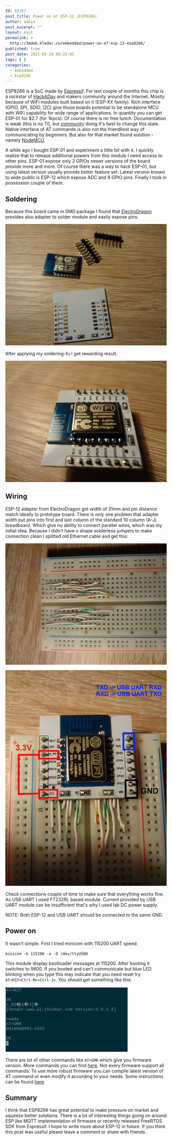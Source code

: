 ```yaml
---
ID: 62357
post_title: Power on of ESP-12 (ESP8266)
author: admin
post_excerpt: ""
layout: post
permalink: >
  http://3mdeb.kleder.co/embedded/power-on-of-esp-12-esp8266/
published: true
post_date: 2015-01-24 00:25:05
tags: [ ]
categories:
  - Embedded
  - Esp8266
---
```

ESP8266 is a SoC made by [Espressif][1]. For last couple of months this chip is a rockstar of [HackADay][2] and makers community around the Internet. Mostly because of WiFi modules built based on it (ESP-XX family). Rich interface (GPIO, SPI, SDIO, I2C) give those boards potential to be standalone MCU with WiFi capability for wide range of applications. In quantity you can get ESP-01 for $2.7 (for 1kpcs). Of course there is no free lunch. Documentation is weak (this is no TI), but [community][3] doing it's best to change this state. Native interface of AT commands is also not the friendliest way of communicating by beginners. But also for that market found solution - namely [NodeMCU][4].

A while ago I bought ESP-01 and experiment a little bit with it. I quickly realize that to release additional powers from this module I need access to other pins. ESP-01 expose only 2 GPIOs newer versions of the board provide more and more. Of course there was a way to hack ESP-01, but using latest version usually provide better feature set. Latest version known to wide public is ESP-12 which expose ADC and 9 GPIO pins. Finally I took in possession couple of them.

## Soldering

Because this board came in SMD package I found that [ElectroDragon][5] provides also adapter to solder module and easily expose pins.

<a class="fancybox" rel="group" href="/assets/images/esp-12-adapter.jpg"><img src="/assets/images/esp-12-adapter.jpg" alt="" /></a>

After applying my soldering-fu I get rewarding result.

<a class="fancybox" rel="group" href="/assets/images/esp-12-soldered.jpg"><img src="/assets/images/esp-12-soldered.jpg" alt="" /></a>

## Wiring

ESP-12 adapter from ElectroDragon got width of 31mm and pin distance match ideally to prototype board. There is only one problem that adapter width put pins into first and last column of the standard 10 column (A-J) breadboard. Which give no ability to connect parallel wires, which was my initial idea. Because I didn't have u shape solderless jumpers to make connection clean I splitted old Ethernet cable and get this:

<a class="fancybox" rel="group" href="/assets/images/u-shape-jumpers.jpg"><img src="/assets/images/u-shape-jumpers.jpg" alt="" /></a>

<a class="fancybox" rel="group" href="/assets/images/esp-12-breadboard.jpg"><img src="/assets/images/esp-12-breadboard.jpg" alt="" /></a>

Check connections couple of time to make sure that everything works fine. As USB UART I used FT232RL based module. Current provided by USB UART module can be insufficient that's why I used lab DC power supply.

NOTE: Both ESP-12 and USB UART should be connected to the same GND.

## Power on

It wasn't simple. First I tried minicom with 115200 UART speed:

`minicom -b 115200 -o -D /dev/ttyUSB0`

This module display bootloader messages at 115200. After booting it switches to 9600. If you booted and can't communicate but blue LED blinking when you type this may indicate that you need reset try `AT+RST<Ctrl-M><Ctrl-J>`. You should get something like this:

<a class="fancybox" rel="group" href="/assets/images/esp-12-minicom-1.png"><img src="/assets/images/esp-12-minicom-1.png" /></a>

There are lot of other commands like `AT+GMR` which give you firmware version. More commands you can find [here][6]. Not every firmware support all commands. To use more robust firmware you can compile latest version of AT command or even modify it according to your needs. Some instructions can be found [here][7].

## Summary

I think that ESP8266 has great potential to make pressure on market and squeeze better solutions. There is a lot of interesting things going on around ESP like MQTT implementation of firmware or recently released FreeRTOS SDK from Espressif. I hope to write more about ESP-12 in future. If you think this post was useful please leave a comment or share with friends.

 [1]: https://espressif.com
 [2]: http://hackaday.com/
 [3]: http://www.esp8266.com/
 [4]: https://github.com/nodemcu/nodemcu-firmware
 [5]: http://www.electrodragon.com/
 [6]: http://wiki.iteadstudio.com/ESP8266_Serial_WIFI_Module#AT_Commands
 [7]: https://github.com/esp8266/esp8266-wiki/wiki